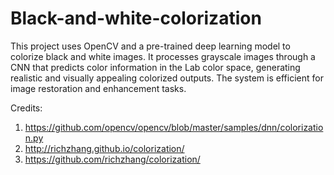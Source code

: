 # Black-and-white-colorization
This project uses OpenCV and a pre-trained deep learning model to colorize black and white images. It processes grayscale images through a CNN that predicts color information in the Lab color space, generating realistic and visually appealing colorized outputs. The system is efficient for image restoration and enhancement tasks.

Credits: 
1. https://github.com/opencv/opencv/blob/master/samples/dnn/colorization.py
2. http://richzhang.github.io/colorization/
3. https://github.com/richzhang/colorization/
